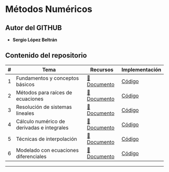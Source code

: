 # Métodos Numéricos



##  Autor del GITHUB

- **Sergio López Beltrán**


##  Contenido del repositorio

| # | Tema | Recursos | Implementación |
|:-:|------|----------|----------------|
| 1 | Fundamentos y conceptos básicos | [📄 Documento](/introduccion/TEMA1-Introduccion.md) | [ Código](/codigos/tema1/) |
| 2 | Métodos para raíces de ecuaciones | [📄 Documento](/introduccion/TEMA2-Ecuaciones.md) | [ Código](/codigos/tema2) |
| 3 | Resolución de sistemas lineales | [📄 Documento](/introduccion/TEMA3-Sistemas-Ecuaciones.md) | [ Código](/codigos/tema3) |
| 4 | Cálculo numérico de derivadas e integrales | [📄 Documento](/introduccion/TEMA4-Integracion.md) | [ Código](/codigos/tema4) |
| 5 | Técnicas de interpolación | [📄 Documento](/introduccion/TEMA5-Interpolacion.md) | [ Código](/codigos/tema5) |
| 6 | Modelado con ecuaciones diferenciales | [📄 Documento](/introduccion/TEMA6-Ecuaciones-Diferenciales.md) | [ Código](/codigos/tema6) |

---  

